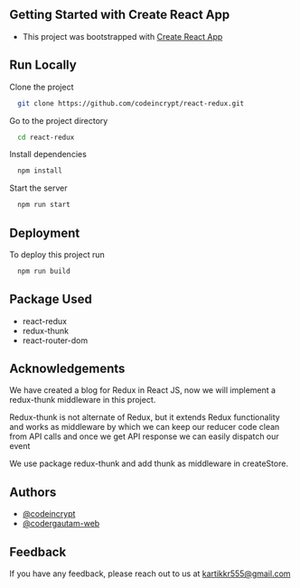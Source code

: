 

## Getting Started with Create React App

 - This project was bootstrapped with [Create React App](https://github.com/facebook/create-react-app)

## Run Locally

Clone the project

```bash
  git clone https://github.com/codeincrypt/react-redux.git
```

Go to the project directory

```bash
  cd react-redux
```

Install dependencies

```bash
  npm install
```

Start the server

```bash
  npm run start
```


## Deployment

To deploy this project run

```bash
  npm run build
```


## Package Used

- react-redux
- redux-thunk
- react-router-dom


## Acknowledgements

We have created a blog for Redux in React JS, now we will implement a redux-thunk middleware in this project.

Redux-thunk is not alternate of Redux, but it extends Redux functionality and works as middleware by which we can keep our reducer code clean from API calls and once we get API response we can easily dispatch our event

We use package redux-thunk and add thunk as middleware in createStore.



## Authors

- [@codeincrypt](https://www.github.com/codeincrypt)
- [@codergautam-web](https://www.github.com/codergautam-web)


## Feedback

If you have any feedback, please reach out to us at kartikkr555@gmail.com

